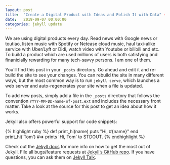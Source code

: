 ```yaml
---
layout: post
title:  "Create a Digital Product with Ideas and Polish It with Data" (WIP)
date:   2019-09-07 00:00:00
categories: jekyll update
---
```

We are using digital products every day. Read news with Google news or toutiao, listen music 
with Spotify or Netease cloud music, haul taxi-alike service with Uber/Lyft or Didi, watch video with Youtube or bilibili and etc. To build a product which are used millions of users is both satisfying and finanicially rewarding for many tech-savvy persons. I am one of them.   

You’ll find this post in your `_posts` directory. Go ahead and edit it and re-build the site to see your changes. You can rebuild the site in many different ways, but the most common way is to run `jekyll serve`, which launches a web server and auto-regenerates your site when a file is updated.

To add new posts, simply add a file in the `_posts` directory that follows the convention `YYYY-MM-DD-name-of-post.ext` and includes the necessary front matter. Take a look at the source for this post to get an idea about how it works.

Jekyll also offers powerful support for code snippets:

{% highlight ruby %}
def print_hi(name)
  puts "Hi, #{name}"
end
print_hi('Tom')
#=> prints 'Hi, Tom' to STDOUT.
{% endhighlight %}

Check out the [Jekyll docs][jekyll-docs] for more info on how to get the most out of Jekyll. File all bugs/feature requests at [Jekyll’s GitHub repo][jekyll-gh]. If you have questions, you can ask them on [Jekyll Talk][jekyll-talk].

[jekyll-docs]: https://jekyllrb.com/docs/home
[jekyll-gh]:   https://github.com/jekyll/jekyll
[jekyll-talk]: https://talk.jekyllrb.com/

